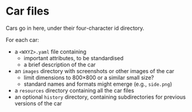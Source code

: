 # Car files

Cars go in here, under their four-character id directory.

For each car:

- a `<WXYZ>.yaml` file containing
    - important attributes, to be standardised
    - a brief description of the car
- an `images` directory with screenshots or other images of the car
    - limit dimensions to 800×800 or a similar small size?
    - standard names and formats might emerge (e.g., `side.png`)
- a `resources` directory containing all the car files
- an optional `history` directory, containing subdirectories for previous
  versions of the car
